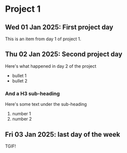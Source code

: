 # Project 1

## Wed 01 Jan 2025: First project day

This is an item from day 1 of project 1.

## Thu 02 Jan 2025: Second project day

Here's what happened in day 2 of the project

- bullet 1
- bullet 2

### And a H3 sub-heading

Here's some text under the sub-heading

1. number 1
2. number 2

## Fri 03 Jan 2025: last day of the week

TGIF!


